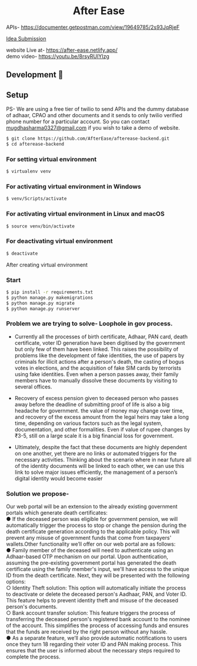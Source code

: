 <h1 align="center">After Ease</h1>

APIs- https://documenter.getpostman.com/view/19649785/2s93JqRjeF

[Idea Submission](https://docs.google.com/presentation/d/1kOnasO5t7KhjDZZ77dV6p12BacTB1_Sg/edit#slide=id.p1)

website Live at- https://after-ease.netlify.app/  
demo video- https://youtu.be/8rsyRUIYIzg

## Development 🔧

## Setup

PS- We are using a free tier of twilio to send APIs and the dummy database of adhaar, CPAO and other documents and it sends to only twilio verified phone number for a particular account. So you can contact mugdhasharma0327@gmail.com if you wish to take a demo of website.


```sh
$ git clone https://github.com/AfterEase/afterease-backend.git
$ cd afterease-backend
```

### For setting virtual environment

```sh
$ virtualenv venv
```

### For activating virtual environment in Windows

```sh
$ venv/Scripts/activate
```

### For activating virtual environment in Linux and macOS

```sh
$ source venv/bin/activate
```

### For deactivating virtual environment
```sh
$ deactivate
```
After creating virtual environment

### Start

```sh
$ pip install -r requirements.txt
$ python manage.py makemigrations
$ python manage.py migrate
$ python manage.py runserver
```

### Problem we are trying to solve- Loophole in gov process.

- Currently all the processes of birth certificate, Adhaar, PAN card, death certificate, voter ID generation have been digitised by the government but only few of them have been linked. This raises the possibility  of problems like the development of fake identities, the use of papers by criminals for illicit actions after a person's death, the casting of bogus votes in elections, and the acquisition of fake SIM cards by terrorists using fake identities. Even when a person passes away, their family members have to manually dissolve these documents by visiting to several offices.

- Recovery of excess pension given to deceased person who passes away before the deadline of submitting proof of life is also a big headache for government. the value of money may change over time, and recovery of the excess amount from the legal heirs may take a long time, depending on various factors such as the legal system, documentation, and other formalities. Even if value of rupee changes by ₹3-5, still on a large scale it is a big financial loss for government.

- Ultimately, despite the fact that these documents are highly dependent on one another, yet there are no links or automated triggers for the necessary activities. Thinking about the scenario where in near future all of the identity documents will be linked to each other, we can use this link to solve major issues efficiently, the management of a person’s digital identity would become easier

### Solution we propose-
Our web portal will be an extension to the already existing government portals which generate death 
certificates:  
● If the deceased person was eligible for government pension, we will automatically trigger the process to stop or change the pension during the death certificate generation according to the applicable policy. This will prevent any misuse of government funds that come from taxpayers' wallets.Other functionality we’ll offer on our web portal are as follows:  
● Family member of the deceased will need to authenticate using an Adhaar-based OTP mechanism on our portal. Upon authentication, assuming the pre-existing government portal has generated the death certificate using the family member's input, we'll have access to the unique ID from the death certificate. Next, they will be presented with the following options:  
○ Identity Theft solution: This option will automatically initiate the process to deactivate or delete the deceased person's Aadhaar, PAN, and Voter ID. This feature helps to prevent identity theft and misuse of the deceased person's documents.  
○ Bank account transfer solution: This feature triggers the process of transferring the deceased person's registered bank account to the nominee of the account. This simplifies the process of accessing funds and ensures that the funds are received by the right person without any hassle.  
● As a separate feature, we’ll also provide automatic notifications to users once they turn 18 regarding their voter ID and PAN making process. This ensures that the user is informed about the necessary steps required to complete the process.  



